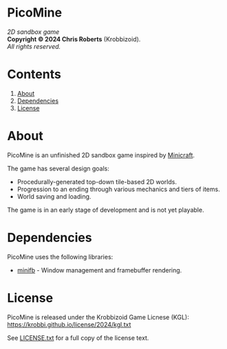 # PicoMine
_2D sandbox game_  
__Copyright &copy; 2024 Chris Roberts__ (Krobbizoid).  
_All rights reserved._

# Contents
1. [About](#about)
2. [Dependencies](#dependencies)
3. [License](#license)

# About
PicoMine is an unfinished 2D sandbox game inspired by
[Minicraft](https://github.com/Miserlou/Minicraft).

The game has several design goals:
* Procedurally-generated top-down tile-based 2D worlds.
* Progression to an ending through various mechanics and tiers of items.
* World saving and loading.

The game is in an early stage of development and is not yet playable.

# Dependencies
PicoMine uses the following libraries:
* [minifb](https://crates.io/crates/minifb) - Window management and framebuffer
rendering.

# License
PicoMine is released under the Krobbizoid Game Licnese (KGL):  
https://krobbi.github.io/license/2024/kgl.txt

See [LICENSE.txt](/LICENSE.txt) for a full copy of the license text.
